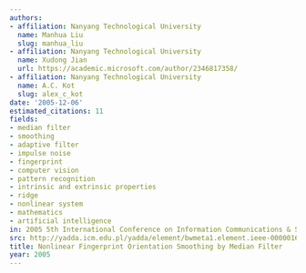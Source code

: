 ```yaml
---
authors:
- affiliation: Nanyang Technological University
  name: Manhua Liu
  slug: manhua_liu
- affiliation: Nanyang Technological University
  name: Xudong Jian
  url: https://academic.microsoft.com/author/2346817358/
- affiliation: Nanyang Technological University
  name: A.C. Kot
  slug: alex_c_kot
date: '2005-12-06'
estimated_citations: 11
fields:
- median filter
- smoothing
- adaptive filter
- impulse noise
- fingerprint
- computer vision
- pattern recognition
- intrinsic and extrinsic properties
- ridge
- nonlinear system
- mathematics
- artificial intelligence
in: 2005 5th International Conference on Information Communications & Signal Processing
src: http://yadda.icm.edu.pl/yadda/element/bwmeta1.element.ieee-000001689296
title: Nonlinear Fingerprint Orientation Smoothing by Median Filter
year: 2005
---
```

